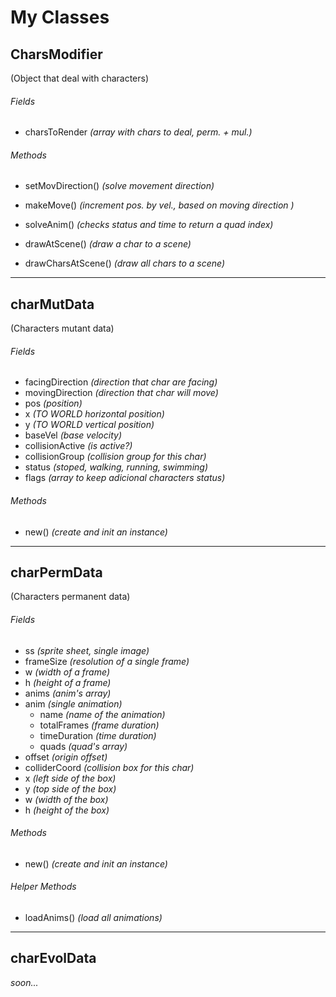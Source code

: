 # My Classes

## CharsModifier
(Object that deal with characters)
###### Fields
- charsToRender _(array with chars to deal, perm. + mul.)_

###### Methods
- setMovDirection() _(solve movement direction)_
- makeMove() _(increment pos. by vel., based on moving direction )_

- solveAnim() _(checks status and time to return a quad index)_

- drawAtScene() _(draw a char to a scene)_
- drawCharsAtScene() _(draw all chars to a scene)_
-----
## charMutData
(Characters mutant data)
###### Fields
- facingDirection _(direction that char are facing)_
- movingDirection _(direction that char will move)_
- pos _(position)_
 - x _(TO WORLD horizontal position)_
 - y _(TO WORLD vertical position)_
- baseVel _(base velocity)_
- collisionActive _(is active?)_
- collisionGroup _(collision group for this char)_
- status _(stoped, walking, running, swimming)_
- flags _(array to keep adicional characters status)_

###### Methods
- new() _(create and init an instance)_

-----
## charPermData
(Characters permanent data)
###### Fields
- ss _(sprite sheet, single image)_
- frameSize _(resolution of a single frame)_
 - w _(width of a frame)_
 - h _(height of a frame)_
- anims _(anim's array)_
 - anim _(single animation)_
   - name _(name of the animation)_
   - totalFrames _(frame duration)_
   - timeDuration _(time duration)_
   - quads _(quad's array)_
- offset _(origin offset)_
- colliderCoord _(collision box for this char)_
 - x _(left side of the box)_
 - y _(top side of the box)_
 - w _(width of the box)_
 - h _(height of the box)_

###### Methods
- new() _(create and init an instance)_

###### Helper Methods
- loadAnims() _(load all animations)_

-----
## charEvolData
_soon..._
